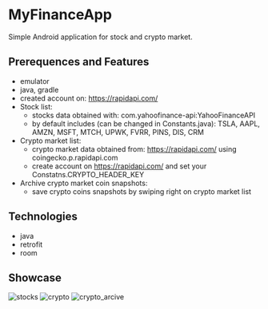 # MyFinanceApp
Simple Android application for stock and crypto market.

## Prerequences and Features
- emulator
- java, gradle
- created account on: https://rapidapi.com/
- Stock list:
    - stocks data obtained with: com.yahoofinance-api:YahooFinanceAPI
    - by default includes (can be changed in Constants.java): TSLA, AAPL, AMZN, MSFT, MTCH, UPWK, FVRR, PINS, DIS, CRM
- Crypto market list:
    - crypto market data obtained from: https://rapidapi.com/ using coingecko.p.rapidapi.com
    - create account on https://rapidapi.com/ and set your Constatns.CRYPTO_HEADER_KEY
- Archive crypto market coin snapshots:
    - save crypto coins snapshots by swiping right on crypto market list

## Technologies
- java
- retrofit
- room

## Showcase
![stocks](https://user-images.githubusercontent.com/17574739/109728160-f5ea4480-7bb5-11eb-9b2a-4ebda2185f1e.png)
![crypto](https://user-images.githubusercontent.com/17574739/109728186-03073380-7bb6-11eb-85ee-31c226ce8e16.png)
![crypto_arcive](https://user-images.githubusercontent.com/17574739/109728210-0bf80500-7bb6-11eb-8558-1dfa727d320b.png)

